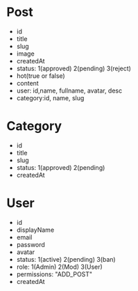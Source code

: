# Post

- id
- title
- slug
- image
- createdAt
- status: 1(approved) 2(pending) 3(reject)
- hot(true or false)
- content
- user: id,name, fullname, avatar, desc
- category:id, name, slug

# Category

- id
- title
- slug
- status: 1(approved) 2(pending)
- createdAt

# User

- id
- displayName
- email
- password
- avatar
- status: 1(active) 2(pending) 3(ban)
- role: 1(Admin) 2(Mod) 3(User)
- permissions: "ADD_POST"
- createdAt
